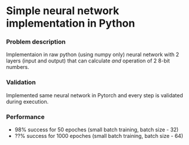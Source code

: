 # Simple neural network implementation in Python

### Problem description
Implementaion in raw python (using numpy only) neural network with 2 layers (input and output) that
can calculate *and* operation of 2 8-bit numbers.

### Validation
Implemented same neural network in Pytorch and every step is validated during execution.

### Performance
- 98% success for 50 epoches (small batch training, batch size - 32)
- ??% success for 1000 epoches (small batch training, batch size - 64)

